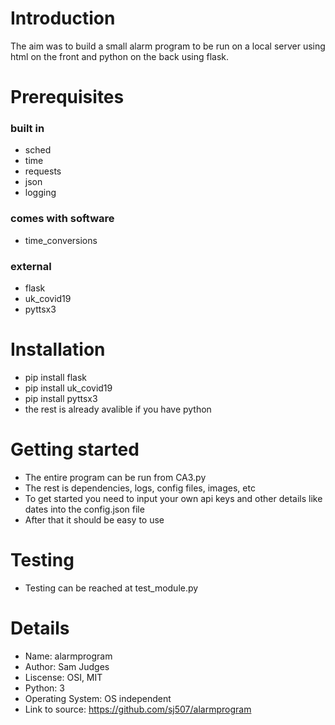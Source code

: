 # Introduction
The aim was to build a small alarm program to be run on a local server using html on the front and python on the back using flask.

# Prerequisites
### built in
+ sched
+ time
+ requests
+ json
+ logging
### comes with software
+ time_conversions
### external
+ flask
+ uk_covid19 
+ pyttsx3
# Installation
+ pip install flask
+ pip install uk_covid19 
+ pip install pyttsx3
+ the rest is already avalible if you have python
# Getting started
+ The entire program can be run from CA3.py
+ The rest is dependencies, logs, config files, images, etc
+ To get started you need to input your own api keys and other details like dates into the config.json file
+ After that it should be easy to use
# Testing
+ Testing can be reached at test_module.py
# Details
+ Name: alarmprogram
+ Author: Sam Judges
+ Liscense: OSI, MIT
+ Python: 3
+ Operating System: OS independent
+ Link to source: https://github.com/sj507/alarmprogram